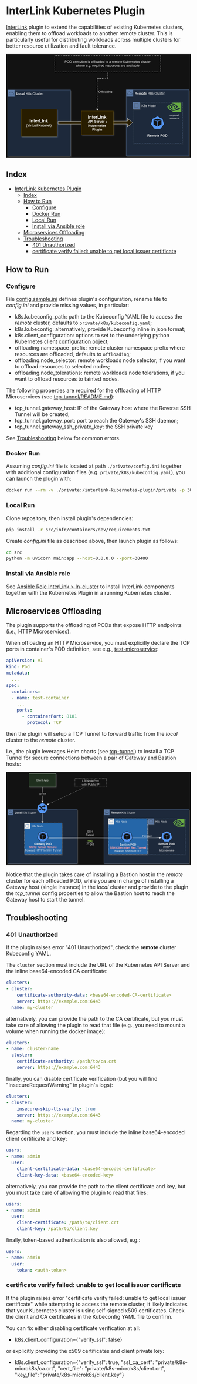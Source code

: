 # InterLink Kubernetes Plugin

[InterLink](https://intertwin-eu.github.io/interLink/) plugin to extend the capabilities of existing Kubernetes clusters,
enabling them to offload workloads to another remote cluster.
This is particularly useful for distributing workloads across multiple clusters for better resource utilization and fault
tolerance.

![InterLink Offloading](docs/assets/diagram-offloading.png)

## Index

- [InterLink Kubernetes Plugin](#interlink-kubernetes-plugin)
  - [Index](#index)
  - [How to Run](#how-to-run)
    - [Configure](#configure)
    - [Docker Run](#docker-run)
    - [Local Run](#local-run)
    - [Install via Ansible role](#install-via-ansible-role)
  - [Microservices Offloading](#microservices-offloading)
  - [Troubleshooting](#troubleshooting)
    - [401 Unauthorized](#401-unauthorized)
    - [certificate verify failed: unable to get local issuer certificate](#certificate-verify-failed-unable-to-get-local-issuer-certificate)

## How to Run

### Configure

File [config.sample.ini](src/private/config.sample.ini) defines plugin's configuration,
rename file to *config.ini* and provide missing values, in particular:

- k8s.kubeconfig_path: path to the Kubeconfig YAML file to access the *remote* cluster, defaults to `private/k8s/kubeconfig.yaml`;
- k8s.kubeconfig: alternatively, provide Kubeconfig inline in json format;
- k8s.client_configuration: options to set to the underlying python Kubernetes client
  [configuration object](https://github.com/kubernetes-client/python/blob/master/kubernetes/client/configuration.py);
- offloading.namespace_prefix: remote cluster namespace prefix where resources are offloaded, defaults to `offloading`;
- offloading.node_selector: remote workloads node selector, if you want to offload resources to selected nodes;
- offloading.node_tolerations: remote workloads node tolerations, if you want to offload resources to tainted nodes.

The following properties are required for the offloading of HTTP Microservices
(see [tcp-tunnel/README.md](src/infr/charts/tcp-tunnel/README.md)):

- tcp_tunnel.gateway_host: IP of the Gateway host where the Reverse SSH Tunnel will be created;
- tcp_tunnel.gateway_port: port to reach the Gateway's SSH daemon;
- tcp_tunnel.gateway_ssh_private_key: the SSH private key

See [Troubleshooting](#troubleshooting) below for common errors.

### Docker Run

Assuming *config.ini* file is located at path `./private/config.ini` together with additional configuration files
(e.g. `private/k8s/kubeconfig.yaml`), you can launch the plugin with:

```sh
docker run --rm -v ./private:/interlink-kubernetes-plugin/private -p 30400:4000 docker.io/mginfn/interlink-kubernetes-plugin:latest uvicorn main:app --host=0.0.0.0 --port=4000 --log-level=debug
```

### Local Run

Clone repository, then install plugin's dependencies:

```sh
pip install -r src/infr/containers/dev/requirements.txt
```

Create *config.ini* file as described above, then launch plugin as follows:

```sh
cd src
python -m uvicorn main:app --host=0.0.0.0 --port=30400
```

### Install via Ansible role

See [Ansible Role InterLink > In-cluster](https://baltig.infn.it/infn-cloud/ansible-role-interlink#in-cluster)
to install InterLink components together with the Kubernetes Plugin
in a running Kubernetes cluster.

## Microservices Offloading

The plugin supports the offloading of PODs that expose HTTP endpoints (i.e., HTTP Microservices).

When offloading an HTTP Microservice, you must explicitly declare the TCP ports in container's POD definition,
see e.g., [test-microservice](src/infr/manifests/test-microservice.yaml):

```yaml
apiVersion: v1
kind: Pod
metadata:
  ...
spec:
  containers:
  - name: test-container
    ...
    ports:
      - containerPort: 8181
        protocol: TCP
```

then the plugin will setup a TCP Tunnel to forward traffic from the *local* cluster to the *remote* cluster.

I.e., the plugin leverages Helm charts (see [tcp-tunnel](src/infr/charts/tcp-tunnel)) to install a TCP Tunnel
for secure connections between a pair of Gateway and Bastion hosts:

![Microservice Offloading](docs/assets/diagram-tunnel.png)

Notice that the plugin takes care of installing a Bastion host in the *remote* cluster for each offloaded POD,
while you are in charge of installing a Gateway host (single instance) in the *local* cluster
and provide to the plugin the *tcp_tunnel* config properties to allow the Bastion host to reach the Gateway host
to start the tunnel.

## Troubleshooting

### 401 Unauthorized

If the plugin raises error "401 Unauthorized", check the **remote** cluster Kubeconfig YAML.

The `cluster` section must include the URL of the Kubernetes API Server and the inline base64-encoded CA certificate:

```yaml
clusters:
- cluster:
    certificate-authority-data: <base64-encoded-CA-certificate>
    server: https://example.com:6443
  name: my-cluster
```

alternatively, you can provide the path to the CA certificate, but you must take care of allowing the plugin
to read that file (e.g., you need to mount a volume when running the docker image):

```yaml
clusters:
- name: cluster-name
  cluster:
    certificate-authority: /path/to/ca.crt
    server: https://example.com:6443
```

finally, you can disable certificate verification (but you will find "InsecureRequestWarning" in plugin's logs):

```yaml
clusters:
- cluster:
    insecure-skip-tls-verify: true
    server: https://example.com:6443
  name: my-cluster
```

Regarding the `users` section, you must include the inline base64-encoded client certificate and key:

```yaml
users:
- name: admin
  user:
    client-certificate-data: <base64-encoded-certificate>
    client-key-data: <base64-encoded-key>
```

alternatively, you can provide the path to the client certificate and key, but you must take care of allowing the plugin
to read that files:

```yaml
users:
- name: admin
  user:
    client-certificate: /path/to/client.crt
    client-key: /path/to/client.key
```

finally, token-based authentication is also allowed, e.g.:

```yaml
users:
- name: admin
  user:
    token: <auth-token>
```

### certificate verify failed: unable to get local issuer certificate

If the plugin raises error
"certificate verify failed: unable to get local issuer certificate"
while attempting to access the remote cluster,
it likely indicates that your Kubernetes cluster is using self-signed x509 certificates.
Check the client and CA certificates in the Kubeconfig YAML file to confirm.

You can fix either disabling certificate verification at all:

- k8s.client_configuration={"verify_ssl": false}

or explicitly providing the x509 certificates and client private key:

- k8s.client_configuration={"verify_ssl": true, "ssl_ca_cert": "private/k8s-microk8s/ca.crt", "cert_file": "private/k8s-microk8s/client.crt", "key_file": "private/k8s-microk8s/client.key"}
